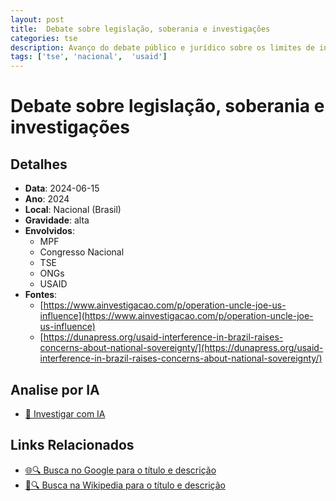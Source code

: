 ```yaml
---
layout: post
title:  Debate sobre legislação, soberania e investigações
categories: tse
description: Avanço do debate público e jurídico sobre os limites de influência internacional, doações estrangeiras e necessidade de investigações parlamentares e do MPF, com base em denúncias de possível afronta à soberania eleitoral.
tags: ['tse', 'nacional',  'usaid']
---
```


# Debate sobre legislação, soberania e investigações

## Detalhes
- **Data**: 2024-06-15
- **Ano**: 2024
- **Local**: Nacional (Brasil)
- **Gravidade**: alta
- **Envolvidos**:
  - MPF
  - Congresso Nacional
  - TSE
  - ONGs
  - USAID
- **Fontes**:
  - [https://www.ainvestigacao.com/p/operation-uncle-joe-us-influence](https://www.ainvestigacao.com/p/operation-uncle-joe-us-influence)
  - [https://dunapress.org/usaid-interference-in-brazil-raises-concerns-about-national-sovereignty/](https://dunapress.org/usaid-interference-in-brazil-raises-concerns-about-national-sovereignty/)

## Analise por IA
- [🤖 Investigar com IA](https://www.perplexity.ai/search?q=%22Alexandre%20de%20Moraes%22%20Debate%20sobre%20legisla%C3%A7%C3%A3o%2C%20soberania%20e%20investiga%C3%A7%C3%B5es%20Avan%C3%A7o%20do%20debate%20p%C3%BAblico%20e%20jur%C3%ADdico%20sobre%20os%20limites%20de%20influ%C3%AAncia%20internacional%2C%20doa%C3%A7%C3%B5es%20estrangeiras%20e%20necessidade%20de%20investiga%C3%A7%C3%B5es%20parlamentares%20e%20do%20MPF%2C%20com%20base%20em%20den%C3%BAncias%20de%20poss%C3%ADvel%20afronta%20%C3%A0%20soberania%20eleitoral.%20Nacional%20%28Brasil%29%202024)

## Links Relacionados
- [🌐🔍 Busca no Google para o título e descrição](https://www.google.com/search?q=%22Alexandre%20de%20Moraes%22%20Debate%20sobre%20legisla%C3%A7%C3%A3o%2C%20soberania%20e%20investiga%C3%A7%C3%B5es%20Avan%C3%A7o%20do%20debate%20p%C3%BAblico%20e%20jur%C3%ADdico%20sobre%20os%20limites%20de%20influ%C3%AAncia%20internacional%2C%20doa%C3%A7%C3%B5es%20estrangeiras%20e%20necessidade%20de%20investiga%C3%A7%C3%B5es%20parlamentares%20e%20do%20MPF%2C%20com%20base%20em%20den%C3%BAncias%20de%20poss%C3%ADvel%20afronta%20%C3%A0%20soberania%20eleitoral.%20Nacional%20%28Brasil%29%202024)
- [📖🔍 Busca na Wikipedia para o título e descrição](https://pt.wikipedia.org/w/index.php?search=%22Alexandre%20de%20Moraes%22%20Debate%20sobre%20legisla%C3%A7%C3%A3o%2C%20soberania%20e%20investiga%C3%A7%C3%B5es%20Avan%C3%A7o%20do%20debate%20p%C3%BAblico%20e%20jur%C3%ADdico%20sobre%20os%20limites%20de%20influ%C3%AAncia%20internacional%2C%20doa%C3%A7%C3%B5es%20estrangeiras%20e%20necessidade%20de%20investiga%C3%A7%C3%B5es%20parlamentares%20e%20do%20MPF%2C%20com%20base%20em%20den%C3%BAncias%20de%20poss%C3%ADvel%20afronta%20%C3%A0%20soberania%20eleitoral.%20Nacional%20%28Brasil%29%202024)

